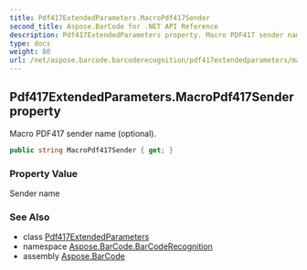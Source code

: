 ```yaml
---
title: Pdf417ExtendedParameters.MacroPdf417Sender
second_title: Aspose.BarCode for .NET API Reference
description: Pdf417ExtendedParameters property. Macro PDF417 sender name optional
type: docs
weight: 80
url: /net/aspose.barcode.barcoderecognition/pdf417extendedparameters/macropdf417sender/
---
```

## Pdf417ExtendedParameters.MacroPdf417Sender property

Macro PDF417 sender name (optional).

```csharp
public string MacroPdf417Sender { get; }
```

### Property Value

Sender name

### See Also

* class [Pdf417ExtendedParameters](../)
* namespace [Aspose.BarCode.BarCodeRecognition](../../pdf417extendedparameters/)
* assembly [Aspose.BarCode](../../../)


